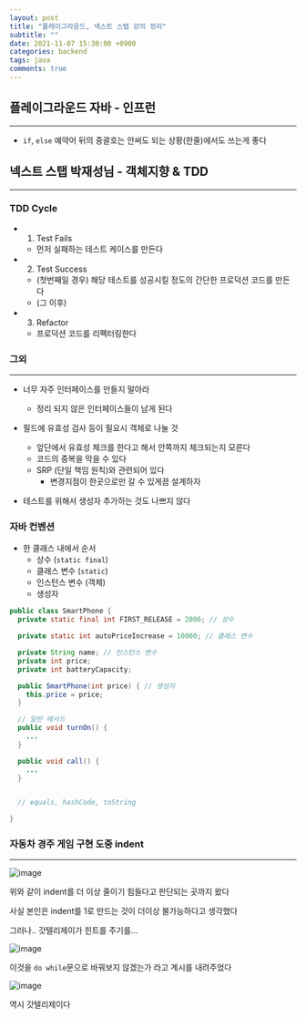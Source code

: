 ```yaml
---
layout: post
title: "플레이그라운드, 넥스트 스탭 강의 정리"
subtitle: ""
date: 2021-11-07 15:30:00 +0900
categories: backend
tags: java
comments: true
---
```


## 플레이그라운드 자바 - 인프런

---

- `if`, `else` 예약어 뒤의 중괄호는 안써도 되는 상황(한줄)에서도 쓰는게 좋다

## 넥스트 스탭 박재성님 - 객체지향 & TDD

---

### TDD Cycle

- 1. Test Fails
  - 먼저 실패하는 테스트 케이스를 만든다
- 2. Test Success
  - (첫번째일 경우) 해당 테스트를 성공시킬 정도의 간단한 프로덕션 코드를 만든다
  - (그 이후)
- 3. Refactor
  - 프로덕션 코드를 리펙터링한다

### 그외

---

- 너무 자주 인터페이스를 만들지 말아라

  - 정리 되지 않은 인터페이스들이 남게 된다

- 필드에 유효성 검사 등이 필요시 객체로 나눌 것

  - 앞단에서 유효성 체크를 한다고 해서 안쪽까지 체크되는지 모른다
  - 코드의 중복을 막을 수 있다
  - SRP (단일 책임 원칙)와 관련되어 있다
    - 변경지점이 한곳으로만 갈 수 있게끔 설계하자

- 테스트를 위해서 생성자 추가하는 것도 나쁘지 않다

### 자바 컨벤션

- 한 클래스 내에서 순서
  - 상수 (`static final`)
  - 클래스 변수 (`static`)
  - 인스턴스 변수 (객체)
  - 생성자

```java
public class SmartPhone {
  private static final int FIRST_RELEASE = 2006; // 상수

  private static int autoPriceIncrease = 10000; // 클래스 변수

  private String name; // 인스턴스 변수
  private int price;
  private int batteryCapacity;

  public SmartPhone(int price) { // 생성자
    this.price = price;
  }

  // 일반 메서드
  public void turnOn() {
    ...
  }

  public void call() {
    ...
  }


  // equals, hashCode, toString

}
```

### 자동차 경주 게임 구현 도중 indent

---

![image](https://user-images.githubusercontent.com/66164361/142017242-341e5226-6a91-4315-8b24-3c20a387dd42.png)

위와 같이 indent를 더 이상 줄이기 힘들다고 판단되는 곳까지 왔다

사실 본인은 indent를 1로 만드는 것이 더이상 불가능하다고 생각했다

그러나.. 갓텔리제이가 힌트를 주기를...

![image](https://user-images.githubusercontent.com/66164361/142017625-640925cb-3b66-4edd-aaec-632c10181fe8.png)

이것을 `do while`문으로 바꿔보지 않겠는가 라고 계시를 내려주었다

![image](https://user-images.githubusercontent.com/66164361/142017793-fd9fc0d8-0e70-4c9d-b5d0-863372e675ed.png)

역시 갓텔리제이다
